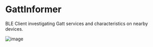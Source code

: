 # GattInformer
BLE Client investigating Gatt services and characteristics on nearby devices.

![image](https://github.com/willguest/GattInformer/assets/24574013/45846a14-3f16-4a38-8e41-fe70e9dce34a)
